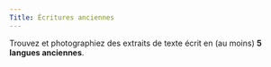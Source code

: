 ```yaml
---
Title: Écritures anciennes
---
```


Trouvez et photographiez des extraits de texte écrit en (au moins) **5 langues anciennes**.
